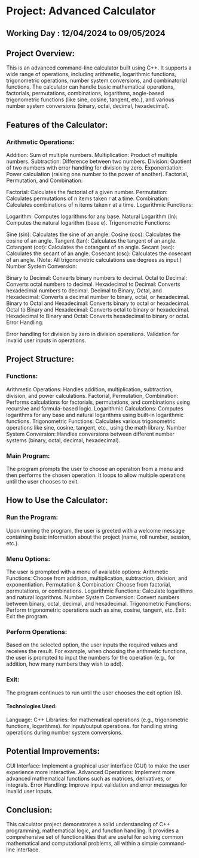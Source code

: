 # Project: Advanced Calculator
## Working Day : 12/04/2024 to 09/05/2024
 ## Project Overview:
This is an advanced command-line calculator built using C++. It supports a wide range of operations, including arithmetic, logarithmic functions, trigonometric operations, number system conversions, and combinatorial functions. The calculator can handle basic mathematical operations, factorials, permutations, combinations, logarithms, angle-based trigonometric functions (like sine, cosine, tangent, etc.), and various number system conversions (binary, octal, decimal, hexadecimal).

## Features of the Calculator:
### Arithmetic Operations:

Addition: Sum of multiple numbers.
Multiplication: Product of multiple numbers.
Subtraction: Difference between two numbers.
Division: Quotient of two numbers with error handling for division by zero.
Exponentiation: Power calculation (raising one number to the power of another).
Factorial, Permutation, and Combination:

Factorial: Calculates the factorial of a given number.
Permutation: Calculates permutations of n items taken r at a time.
Combination: Calculates combinations of n items taken r at a time.
Logarithmic Functions:

Logarithm: Computes logarithms for any base.
Natural Logarithm (ln): Computes the natural logarithm (base e).
Trigonometric Functions:

Sine (sin): Calculates the sine of an angle.
Cosine (cos): Calculates the cosine of an angle.
Tangent (tan): Calculates the tangent of an angle.
Cotangent (cot): Calculates the cotangent of an angle.
Secant (sec): Calculates the secant of an angle.
Cosecant (csc): Calculates the cosecant of an angle.
(Note: All trigonometric calculations use degrees as input.)
Number System Conversion:

Binary to Decimal: Converts binary numbers to decimal.
Octal to Decimal: Converts octal numbers to decimal.
Hexadecimal to Decimal: Converts hexadecimal numbers to decimal.
Decimal to Binary, Octal, and Hexadecimal: Converts a decimal number to binary, octal, or hexadecimal.
Binary to Octal and Hexadecimal: Converts binary to octal or hexadecimal.
Octal to Binary and Hexadecimal: Converts octal to binary or hexadecimal.
Hexadecimal to Binary and Octal: Converts hexadecimal to binary or octal.
Error Handling:

Error handling for division by zero in division operations.
Validation for invalid user inputs in operations.

## Project Structure:
### Functions:

Arithmetic Operations: Handles addition, multiplication, subtraction, division, and power calculations.
Factorial, Permutation, Combination: Performs calculations for factorials, permutations, and combinations using recursive and formula-based logic.
Logarithmic Calculations: Computes logarithms for any base and natural logarithms using built-in logarithmic functions.
Trigonometric Functions: Calculates various trigonometric operations like sine, cosine, tangent, etc., using the math library.
Number System Conversion: Handles conversions between different number systems (binary, octal, decimal, hexadecimal).
### Main Program:
The program prompts the user to choose an operation from a menu and then performs the chosen operation.
It loops to allow multiple operations until the user chooses to exit.
## How to Use the Calculator:
### Run the Program:
Upon running the program, the user is greeted with a welcome message containing basic information about the project (name, roll number, session, etc.).

### Menu Options:
The user is prompted with a menu of available options:
Arithmetic Functions: Choose from addition, multiplication, subtraction, division, and exponentiation.
Permutation & Combination: Choose from factorial, permutations, or combinations.
Logarithmic Functions: Calculate logarithms and natural logarithms.
Number System Conversion: Convert numbers between binary, octal, decimal, and hexadecimal.
Trigonometric Functions: Perform trigonometric operations such as sine, cosine, tangent, etc.
Exit: Exit the program.
### Perform Operations:
Based on the selected option, the user inputs the required values and receives the result.
For example, when choosing the arithmetic functions, the user is prompted to input the numbers for the operation (e.g., for addition, how many numbers they wish to add).
### Exit:
The program continues to run until the user chooses the exit option (6).
#### Technologies Used:
Language: C++
Libraries:
<cmath> for mathematical operations (e.g., trigonometric functions, logarithms).
<iostream> for input/output operations.
<string> for handling string operations during number system conversions.
## Potential Improvements:
GUI Interface: Implement a graphical user interface (GUI) to make the user experience more interactive.
Advanced Operations: Implement more advanced mathematical functions such as matrices, derivatives, or integrals.
Error Handling: Improve input validation and error messages for invalid user inputs.
## Conclusion:
This calculator project demonstrates a solid understanding of C++ programming, mathematical logic, and function handling. It provides a comprehensive set of functionalities that are useful for solving common mathematical and computational problems, all within a simple command-line interface.
